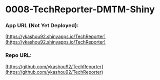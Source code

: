 # 0008-TechReporter-DMTM-Shiny

### App URL (Not Yet Deployed):  
[https://ykashou92.shinyapps.io/TechReporter](https://ykashou92.shinyapps.io/TechReporter)  
  
### Repo URL:  
[https://github.com/ykashou92/TechReporter](https://github.com/ykashou92/TechReporter)
